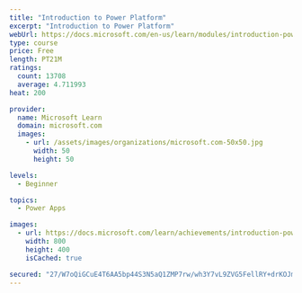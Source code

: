 ```yaml
---
title: "Introduction to Power Platform"
excerpt: "Introduction to Power Platform"
webUrl: https://docs.microsoft.com/en-us/learn/modules/introduction-power-platform/
type: course
price: Free
length: PT21M
ratings:
  count: 13708
  average: 4.711993
heat: 200

provider:
  name: Microsoft Learn
  domain: microsoft.com
  images:
    - url: /assets/images/organizations/microsoft.com-50x50.jpg
      width: 50
      height: 50

levels:
  - Beginner

topics:
  - Power Apps

images:
  - url: https://docs.microsoft.com/learn/achievements/introduction-power-platform-social.png
    width: 800
    height: 400
    isCached: true

secured: "27/W7oQiGCuE4T6AA5bp44S3N5aQ1ZMP7rw/wh3Y7vL9ZVG5FellRY+drKOJm3cAEj4R0NrHymVatpsWQgUZ+cCjO+1hh4lfDf8ZbgaYeMhzOAH5dPvsK1kIFOSDQhLMFG3xHQB6zZPB8FtNPGxI6CUVxt6GD52zjfVFf6rZ6iNrFy8N+5Q0PthX834dAPgYmHfP5dC7YqbWR5rUM53k/PLN7yDVbMGzuXslFa00hT+6pR5j9BGg8Fu2AfUJ+KJABA6OwvGU0q3EbylxcIFiyUuYXbAL0Wv3EJiOGmEh7ksV9d3jvSj2o/u5fjLwdFcxuluqGThwS6sti2wFJtRgvBpNS94A28uwy1LshrnuZXzdzmHMvhPPPg6DEH0rUd/tPMbt/s1cZqv1BiiTDHizng==;IwIlMGzQvtg0z1HIwdCbfQ=="
---
```


